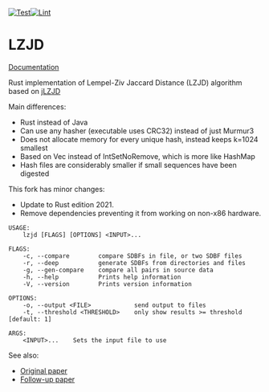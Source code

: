 [![Test](https://github.com/malwaredb/lzjd-rs/actions/workflows/test.yml/badge.svg)](https://github.com/malwaredb/lzjd-rs/actions/workflows/test.yml)[![Lint](https://github.com/malwaredb/lzjd-rs/actions/workflows/lint.yml/badge.svg)](https://github.com/malwaredb/lzjd-rs/actions/workflows/lint.yml)
# LZJD

[Documentation](https://docs.rs/malwaredb-lzjd)

Rust implementation of Lempel-Ziv Jaccard Distance (LZJD) algorithm based on [jLZJD](https://github.com/EdwardRaff/jLZJD)

Main differences:
- Rust instead of Java
- Can use any hasher (executable uses CRC32) instead of just Murmur3
- Does not allocate memory for every unique hash, instead keeps k=1024 smallest
- Based on Vec<u64> instead of IntSetNoRemove, which is more like HashMap
- Hash files are considerably smaller if small sequences have been digested

This fork has minor changes:
* Update to Rust edition 2021.
* Remove dependencies preventing it from working on non-x86 hardware.

```
USAGE:
    lzjd [FLAGS] [OPTIONS] <INPUT>...

FLAGS:
    -c, --compare        compare SDBFs in file, or two SDBF files
    -r, --deep           generate SDBFs from directories and files
    -g, --gen-compare    compare all pairs in source data
    -h, --help           Prints help information
    -V, --version        Prints version information

OPTIONS:
    -o, --output <FILE>            send output to files
    -t, --threshold <THRESHOLD>    only show results >= threshold [default: 1]

ARGS:
    <INPUT>...    Sets the input file to use
```


See also:

- [Original paper](http://www.edwardraff.com/publications/alternative-ncd-lzjd.pdf)
- [Follow-up paper](https://arxiv.org/abs/1708.03346)